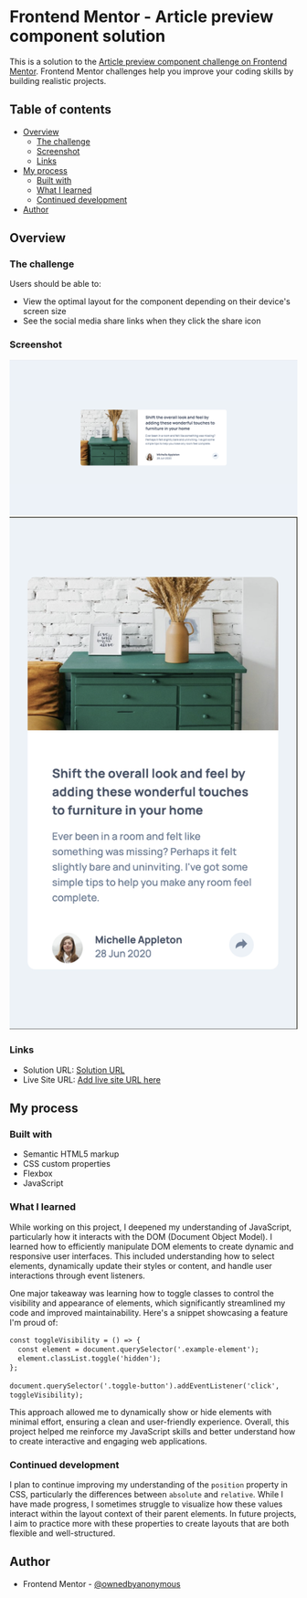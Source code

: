 # Frontend Mentor - Article preview component solution

This is a solution to the [Article preview component challenge on Frontend Mentor](https://www.frontendmentor.io/challenges/article-preview-component-dYBN_pYFT). Frontend Mentor challenges help you improve your coding skills by building realistic projects. 

## Table of contents

- [Overview](#overview)
  - [The challenge](#the-challenge)
  - [Screenshot](#screenshot)
  - [Links](#links)
- [My process](#my-process)
  - [Built with](#built-with)
  - [What I learned](#what-i-learned)
  - [Continued development](#continued-development)
- [Author](#author)


## Overview

### The challenge

Users should be able to:

- View the optimal layout for the component depending on their device's screen size
- See the social media share links when they click the share icon

### Screenshot

![](./images/desktop.png)
![](./images/mobile.png)


### Links

- Solution URL: [Solution URL](https://github.com/ownedbyanonymous/article-preview)
- Live Site URL: [Add live site URL here](https://your-live-site-url.com)

## My process

### Built with

- Semantic HTML5 markup
- CSS custom properties
- Flexbox
- JavaScript


### What I learned

While working on this project, I deepened my understanding of JavaScript, particularly how it interacts with the DOM (Document Object Model). I learned how to efficiently manipulate DOM elements to create dynamic and responsive user interfaces. This included understanding how to select elements, dynamically update their styles or content, and handle user interactions through event listeners.

One major takeaway was learning how to toggle classes to control the visibility and appearance of elements, which significantly streamlined my code and improved maintainability. Here's a snippet showcasing a feature I'm proud of:

```JS
const toggleVisibility = () => {
  const element = document.querySelector('.example-element');
  element.classList.toggle('hidden');
};

document.querySelector('.toggle-button').addEventListener('click', toggleVisibility);
```

This approach allowed me to dynamically show or hide elements with minimal effort, ensuring a clean and user-friendly experience. Overall, this project helped me reinforce my JavaScript skills and better understand how to create interactive and engaging web applications.


### Continued development

I plan to continue improving my understanding of the `position` property in CSS, particularly the differences between `absolute` and `relative`. While I have made progress, I sometimes struggle to visualize how these values interact within the layout context of their parent elements. In future projects, I aim to practice more with these properties to create layouts that are both flexible and well-structured.


## Author

- Frontend Mentor - [@ownedbyanonymous](https://www.frontendmentor.io/profile/yourusername)
